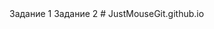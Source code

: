 <html>
  <head>
  </head>
  <body>
    Задание 1
    Задание 2
  </body>
</html>
# JustMouseGit.github.io

